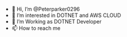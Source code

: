 - 👋 Hi, I’m @Peterparker0296
- 👀 I’m interested in DOTNET and AWS CLOUD
- 🌱 I’m Working as DOTNET Developer
- 📫 How to reach me 

<!---
Peterparker0296/Peterparker0296 is a ✨ special ✨ repository because its `README.md` (this file) appears on your GitHub profile.
You can click the Preview link to take a look at your changes.
--->
